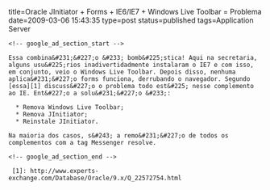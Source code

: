 title=Oracle JInitiator + Forms + IE6/IE7 + Windows Live Toolbar = Problema
date=2009-03-06 15:43:35
type=post
status=published
tags=Application Server
~~~~~~
<!-- google_ad_section_start -->

Essa combina&#231;&#227;o &#233; bomb&#225;stica! Aqui na secretaria, alguns usu&#225;rios inadivertidadmente instalaram o IE7 e com isso, em conjunto, veio o Windows Live Toolbar. Depois disso, nenhuma aplica&#231;&#227;o forms funciona, derrubando o navegador. Segundo [essa][1] discuss&#227;o o problema todo est&#225; nesse complemento ao IE. Ent&#227;o a solu&#231;&#227;o &#233;: 

  * Remova Windows Live Toolbar;
  * Remova JInitiator;
  * Reinstale JInitiator. 

Na maioria dos casos, s&#243; a remo&#231;&#227;o de todos os complementos com a tag Messenger resolve.

<!-- google_ad_section_end -->

 [1]: http://www.experts-exchange.com/Database/Oracle/9.x/Q_22572754.html